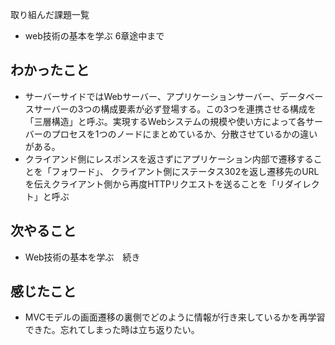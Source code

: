 取り組んだ課題一覧  
- web技術の基本を学ぶ 6章途中まで
## わかったこと
- サーバーサイドではWebサーバー、アプリケーションサーバー、データベースサーバーの3つの構成要素が必ず登場する。この3つを連携させる構成を「三層構造」と呼ぶ。実現するWebシステムの規模や使い方によって各サーバーのプロセスを1つのノードにまとめているか、分散させているかの違いがある。
- クライアンド側にレスポンスを返さずにアプリケーション内部で遷移することを「フォワード」、
クライアント側にステータス302を返し遷移先のURLを伝えクライアント側から再度HTTPリクエストを送ることを「リダイレクト」と呼ぶ
## 次やること  
- Web技術の基本を学ぶ　続き
## 感じたこと 
- MVCモデルの画面遷移の裏側でどのように情報が行き来しているかを再学習できた。忘れてしまった時は立ち返りたい。        